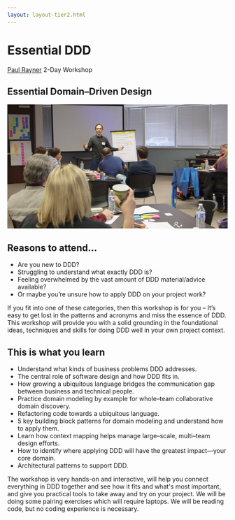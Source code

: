 ```yaml
---
layout: layout-tier2.html
---
```

<div class="container section workshops">
	<h1 class="section-header">Essential DDD</h1>
	<!--<p class="copy">
		Want to maximize your learning by really digging into a topic and getting hands-on experience with an expert instructor? We will be offering full-day (9am-5pm) pre-conference workshops prior to the Wednesday evening conference kickoff on Tuesday and Wednesday, September 11 &amp; 12, 2018.
	</p>-->
	<!-- begin workshop element -->
	<div class="row">
      <div class="col-xs-12 col-sm-2">
            <div class="speaker-container">
                <a href="../speakers/paul-rayner.html"><div class="speaker-img paul-rayner"></div></a>
                </div>
          </div>
      <div class="col-xs-12 col-sm-10 workshop-list">
        <!--<h2><a href="../speakers/paul-rayner.html">Essential DDD</a></h2>-->
            <p class="copy">            
                <span class="workshops--speaker-name"><a href="../speakers/paul-rayner.html">Paul Rayner</a></span>
                <span class="workshops--duration">2-Day Workshop</span>
            </p>
            <h2 class="speaker-subheader"><strong>Essential Domain–Driven Design</strong></h2>
            <img src="../img/workshop/Workshop-Paul-Rayner.png" class="speaker--workshop-content-img" alt="" />
            <h2 class="speaker-subheader">Reasons to attend...</h2>
            <p></p>
            <ul class="copy-list">
            <li>Are you new to DDD?</li>
            <li>Struggling to understand what exactly DDD is?</li>
            <li>Feeling overwhelmed by the vast amount of DDD material/advice available?</li>
            <li>Or maybe you’re unsure how to apply DDD on your project work?</li>
            </ul>
            <p class="copy">If you fit into one of these categories, then this workshop is for you – It’s easy to get lost in the patterns and acronyms and miss the essence of DDD. This workshop will provide you with a solid grounding in the foundational ideas, techniques and skills for doing DDD well in your own project context.</p>
            <h2 class="speaker-subheader">This is what you learn</h2>
            <ul class="copy-list">
            <li>Understand what kinds of business problems DDD addresses.</li>
            <li>The central role of software design and how DDD fits in.</li>
            <li>How growing a ubiquitous language bridges the communication gap between business and technical people.</li>
            <li>Practice domain modeling by example for whole–team collaborative domain discovery.</li>
            <li>Refactoring code towards a ubiquitous language.</li>
            <li>5 key building block patterns for domain modeling and understand how to apply them.</li>
            <li>Learn how context mapping helps manage large–scale, multi–team design efforts.</li>
            <li>How to identify where applying DDD will have the greatest impact—your core domain.</li>
            <li>Architectural patterns to support DDD.</li>
            </ul>
            <p class="copy">The workshop is very hands-on and interactive, will help you connect everything in DDD together and see how it fits and what's most important, and give you practical tools to take away and try on your project. We will be doing some pairing exercises which will require laptops. We will be reading code, but no coding experience is necessary. </p>
            </div>
            </div>
        </div> <!-- container -->
